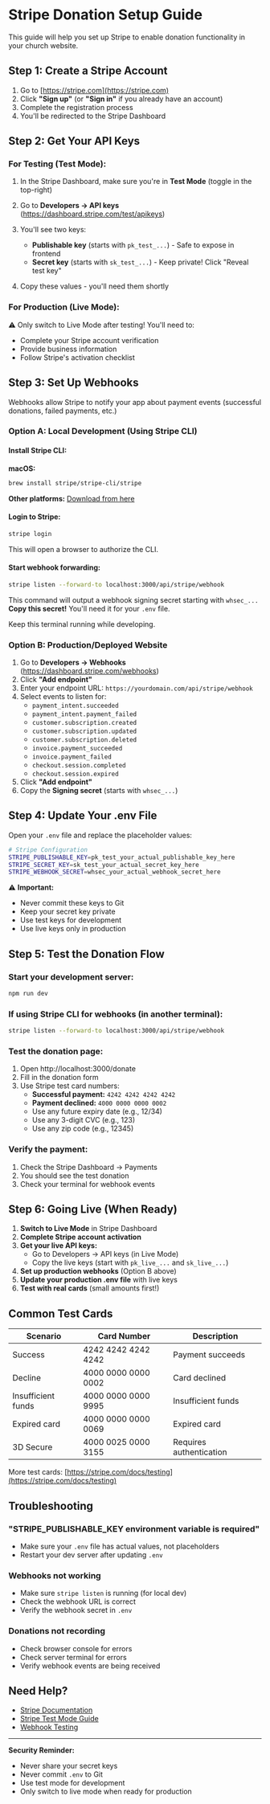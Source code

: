 # Stripe Donation Setup Guide

This guide will help you set up Stripe to enable donation functionality in your church website.

## Step 1: Create a Stripe Account

1. Go to [https://stripe.com](https://stripe.com)
2. Click **"Sign up"** (or **"Sign in"** if you already have an account)
3. Complete the registration process
4. You'll be redirected to the Stripe Dashboard

## Step 2: Get Your API Keys

### For Testing (Test Mode):

1. In the Stripe Dashboard, make sure you're in **Test Mode** (toggle in the top-right)
2. Go to **Developers → API keys** (https://dashboard.stripe.com/test/apikeys)
3. You'll see two keys:
   - **Publishable key** (starts with `pk_test_...`) - Safe to expose in frontend
   - **Secret key** (starts with `sk_test_...`) - Keep private! Click "Reveal test key"

4. Copy these values - you'll need them shortly

### For Production (Live Mode):

⚠️ Only switch to Live Mode after testing! You'll need to:
- Complete your Stripe account verification
- Provide business information
- Follow Stripe's activation checklist

## Step 3: Set Up Webhooks

Webhooks allow Stripe to notify your app about payment events (successful donations, failed payments, etc.)

### Option A: Local Development (Using Stripe CLI)

#### Install Stripe CLI:

**macOS:**
```bash
brew install stripe/stripe-cli/stripe
```

**Other platforms:** [Download from here](https://stripe.com/docs/stripe-cli)

#### Login to Stripe:
```bash
stripe login
```
This will open a browser to authorize the CLI.

#### Start webhook forwarding:
```bash
stripe listen --forward-to localhost:3000/api/stripe/webhook
```

This command will output a webhook signing secret starting with `whsec_...`
**Copy this secret!** You'll need it for your `.env` file.

Keep this terminal running while developing.

### Option B: Production/Deployed Website

1. Go to **Developers → Webhooks** (https://dashboard.stripe.com/webhooks)
2. Click **"Add endpoint"**
3. Enter your endpoint URL: `https://yourdomain.com/api/stripe/webhook`
4. Select events to listen for:
   - `payment_intent.succeeded`
   - `payment_intent.payment_failed`
   - `customer.subscription.created`
   - `customer.subscription.updated`
   - `customer.subscription.deleted`
   - `invoice.payment_succeeded`
   - `invoice.payment_failed`
   - `checkout.session.completed`
   - `checkout.session.expired`
5. Click **"Add endpoint"**
6. Copy the **Signing secret** (starts with `whsec_...`)

## Step 4: Update Your .env File

Open your `.env` file and replace the placeholder values:

```bash
# Stripe Configuration
STRIPE_PUBLISHABLE_KEY=pk_test_your_actual_publishable_key_here
STRIPE_SECRET_KEY=sk_test_your_actual_secret_key_here
STRIPE_WEBHOOK_SECRET=whsec_your_actual_webhook_secret_here
```

⚠️ **Important:**
- Never commit these keys to Git
- Keep your secret key private
- Use test keys for development
- Use live keys only in production

## Step 5: Test the Donation Flow

### Start your development server:
```bash
npm run dev
```

### If using Stripe CLI for webhooks (in another terminal):
```bash
stripe listen --forward-to localhost:3000/api/stripe/webhook
```

### Test the donation page:
1. Open http://localhost:3000/donate
2. Fill in the donation form
3. Use Stripe test card numbers:
   - **Successful payment:** `4242 4242 4242 4242`
   - **Payment declined:** `4000 0000 0000 0002`
   - Use any future expiry date (e.g., 12/34)
   - Use any 3-digit CVC (e.g., 123)
   - Use any zip code (e.g., 12345)

### Verify the payment:
1. Check the Stripe Dashboard → Payments
2. You should see the test donation
3. Check your terminal for webhook events

## Step 6: Going Live (When Ready)

1. **Switch to Live Mode** in Stripe Dashboard
2. **Complete Stripe account activation**
3. **Get your live API keys:**
   - Go to Developers → API keys (in Live Mode)
   - Copy the live keys (start with `pk_live_...` and `sk_live_...`)
4. **Set up production webhooks** (Option B above)
5. **Update your production .env file** with live keys
6. **Test with real cards** (small amounts first!)

## Common Test Cards

| Scenario | Card Number | Description |
|----------|-------------|-------------|
| Success | 4242 4242 4242 4242 | Payment succeeds |
| Decline | 4000 0000 0000 0002 | Card declined |
| Insufficient funds | 4000 0000 0000 9995 | Insufficient funds |
| Expired card | 4000 0000 0000 0069 | Expired card |
| 3D Secure | 4000 0025 0000 3155 | Requires authentication |

More test cards: [https://stripe.com/docs/testing](https://stripe.com/docs/testing)

## Troubleshooting

### "STRIPE_PUBLISHABLE_KEY environment variable is required"
- Make sure your `.env` file has actual values, not placeholders
- Restart your dev server after updating `.env`

### Webhooks not working
- Make sure `stripe listen` is running (for local dev)
- Check the webhook URL is correct
- Verify the webhook secret in `.env`

### Donations not recording
- Check browser console for errors
- Check server terminal for errors
- Verify webhook events are being received

## Need Help?

- [Stripe Documentation](https://stripe.com/docs)
- [Stripe Test Mode Guide](https://stripe.com/docs/testing)
- [Webhook Testing](https://stripe.com/docs/webhooks/test)

---

**Security Reminder:** 
- Never share your secret keys
- Never commit `.env` to Git
- Use test mode for development
- Only switch to live mode when ready for production

